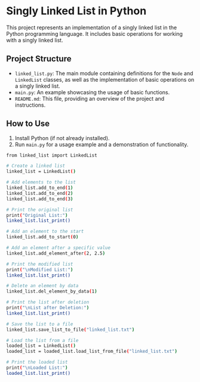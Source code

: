 # Singly Linked List in Python

This project represents an implementation of a singly linked list in the Python programming language. 
It includes basic operations for working with a singly linked list.

## Project Structure

- `linked_list.py`: The main module containing definitions for the `Node` and `LinkedList` classes, as well as the implementation of basic operations on a singly linked list.
- `main.py`: An example showcasing the usage of basic functions.
- `README.md`: This file, providing an overview of the project and instructions.

## How to Use

1. Install Python (if not already installed).
2. Run `main.py` for a usage example and a demonstration of functionality.

```bash
from linked_list import LinkedList

# Create a linked list
linked_list = LinkedList()

# Add elements to the list
linked_list.add_to_end(1)
linked_list.add_to_end(2)
linked_list.add_to_end(3)

# Print the original list
print("Original List:")
linked_list.list_print()

# Add an element to the start
linked_list.add_to_start(0)

# Add an element after a specific value
linked_list.add_element_after(2, 2.5)

# Print the modified list
print("\nModified List:")
linked_list.list_print()

# Delete an element by data
linked_list.del_element_by_data(1)

# Print the list after deletion
print("\nList after Deletion:")
linked_list.list_print()

# Save the list to a file
linked_list.save_list_to_file("linked_list.txt")

# Load the list from a file
loaded_list = LinkedList()
loaded_list = loaded_list.load_list_from_file("linked_list.txt")

# Print the loaded list
print("\nLoaded List:")
loaded_list.list_print()

